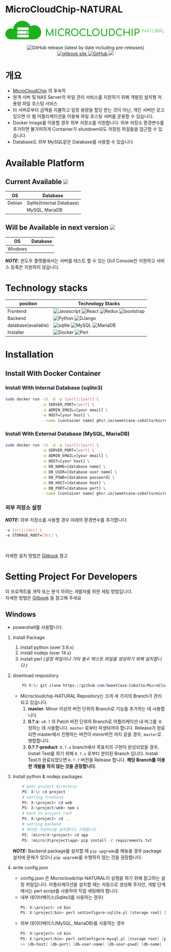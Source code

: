 # MicroCloudChip-NATURAL

![](readme-asset/title.png)
<p align="center">
<img alt="GitHub release (latest by date including pre-releases)" src="https://img.shields.io/github/v/release/SweetCase-Cobalto/MicroCloudChip-NATURAL?include_prereleases&style=for-the-badge"><br>
<a href="https://seokbong60.gitbook.io/microcloudchip-natural/">
<img alt="gitbook site" src="https://img.shields.io/badge/GitBook-7B36ED?style=flat-square&logo=gitbook&logoColor=white">
</a>
<a href="https://hub.docker.com/repository/docker/recomadock/microcloudchip-natural">
<img alt="GitHub" src="https://img.shields.io/github/license/SweetCase-Cobalto/MicroCloudChip-NATURAL?style=flat-square">
<a href="https://codecov.io/gh/SweetCase-Cobalto/microcloudchip-natural">
  <img src="https://codecov.io/gh/SweetCase-Cobalto/microcloudchip-natural/branch/master/graph/badge.svg?token=F1Vw1qOmiu"/>
</a>
</p>



# 개요

* [MicroCloudChip](https://github.com/SweetCase-Cobalto/MicroCloudChip) 의 후속작
* 원격 서버 및  NAS Server의 파일 관리 서비스를 지원하기 위해 개발된 설치형 저용량 파일 호스팅 서비스
* 타 서버로부터 금액을 지불하고 일정 용량을 할당 받는 것이 아닌, 개인 서버만 갖고 있으면 이 웹 어플리케이션을 이용해 파일 호스팅 서버를 운용할 수 있습니다.
* Docker Image를 이용할 경우 외부 저장소를 지원합니다. 외부 저장소 환경변수를 추가하면  불가피하게 Container가 shutdown되도 저장된 파일들을 접근할 수 있습니다.
* Database도 외부 MySQL같은 Database를 사용할 수 있습니다

# Available Platform
## Current Available ![](https://img.shields.io/badge/version-0.0.x-blue?style=flat-square)
|OS|Database|
|---|---|
|Debian|Sqlite(Internal Database)|
||MySQL, MariaDB|
## Will be Available in next version ![](https://img.shields.io/badge/version-0.1.x-brightgreen?style=flat-square)
|OS|Database|
|---|---|
|Windows||

**_NOTE:_** 윈도우 플랫폼에서는 서버를 테스트 할 수 있는 GUI Console만 지원하고 서비스 등록은 지원하지 않습니다.

# Technology stacks
|position|Technology Stacks|
|---|---|
|Frontend|![Javascript](https://img.shields.io/badge/JavaScript(Node)-14.x-323330?style=flat-square&logo=javascript&logoColor=F7DF1E&color=yellow) ![React](https://img.shields.io/badge/React-17.x-20232A?style=flat-square&logo=react&logoColor=61DAFB) ![Redux](https://img.shields.io/badge/Redux-593D88?style=flat-square&logo=redux&logoColor=white) ![bootstrap](https://img.shields.io/badge/Bootstrap-5.x-563D7C?style=flat-square&logo=bootstrap&logoColor=white)|
|Backend|![Python](https://img.shields.io/badge/Python-3.9.x-3776AB?style=flat-square&logo=python&logoColor=white) ![DJango](https://img.shields.io/badge/Django-3.2.x-092E20?style=flat-square&logo=django&logoColor=green) |
|database(available)|![sqlite](https://img.shields.io/badge/SQLite-07405E?style=flat-square&logo=sqlite&logoColor=white) ![MySQL](https://img.shields.io/badge/MySQL-00000F?style=flat-square&logo=mysql&logoColor=white) ![MariaDB](	https://img.shields.io/badge/MariaDB-003545?style=flat-square&logo=mariadb&logoColor=white)|
|Installer|![Docker](https://img.shields.io/badge/Docker-2CA5E0?style=flat-square&logo=docker&logoColor=white) ![Perl](https://img.shields.io/badge/Perl-39457E?style=flat-square&logo=perl&logoColor=white)|


# Installation
## Install With Docker Container
### Install With Internal Database (sqlite3)
```bash
sudo docker run -it -d -p [port]:[port] \
                -e SERVER_PORT=[port] \
                -e ADMIN_EMAIL=[your email] \
                -e HOST=[your host] \
                --name [container name] ghcr.io/sweetcase-cobalto/microcloudchip-natural:0.0.5-internal
```

### Install With External Database (MySQL, MariaDB)
```bash
sudo docker run -it -d -p [port]:[port] \
                -e SERVER_PORT=[port] \
                -e ADMIN_EMAIL=[your email] \
                -e HOST=[your host] \
                -e DB_NAME=[database name] \
                -e DB_USER=[database user name] \
                -e DB_PSWD=[database password] \
                -e DB_HOST=[database host] \
                -e DB_PORT=[database port] \
                --name [container name] ghcr.io/sweetcase-cobalto/microcloudchip-natural:0.0.5-mysql
```
### 외부 저장소 설정
**_NOTE:_** 외부 저장소를 사용할 경우 아래의 환경변수를 추가합니다.
```bash
-v [src]:[dst] \
-e STORAGE_ROOT=[dst] \
```

<br>

자세한 설치 방법은 [Gitbook](https://seokbong60.gitbook.io/microcloudchip-natural/v/v0.0.x/wiki-for-users-and-guests/how-to-install/by-docker-container) 참고
# Setting Project For Developers
이 프로젝트를 개작 또는 분석 하려는 개발자를 위한 세팅 방법입니다. <br>
자세한 방법은 [Gitbook](https://seokbong60.gitbook.io/microcloudchip-natural/v/v0.0.x/wiki-for-developers/project-setting) 을 참고해 주세요
## Windows
* powershell를 사용합니다.
1. Install Package
    1. install python (over 3.9.x)
    2. install nodejs (over 14.x)
    3. install perl *(설정 파일이나 기타 필수 텍스트 파일을 생성하기 위해 설치합니다.)*
2. download respository
    ```powershell
        PS X:\> git clone https://github.com/SweetCase-Cobalto/MicroCloudChip-NATURAL.git
    ```
    * Microcloudchip-NATURAL Repository는 크게 세 가지의 Branch가 관리되고 있습니다.
        1. **master**: Minor 이상의 버전 단위의 Branch로 기능을 추가하는 데 사용합니다.
        2. **0.?.x**: ```v0.?``` 의 Patch 버전 단위의 Branch로 어플리케이션 내 버그를 수정하는 데 사용합니다. ```master``` 로부터 파생돠어야 합니다. Release가 완료되면 master에서 진행하는 버전이 minor버전 까지 같을 경우,  ```master```로 병합합니다.
        3. **0.?.?-product**: ```0.?.x``` branch에서 목표치의 구현이 완성되었을 경우, Install Test를 하기 위해 ```0.?.x``` 로부터 분리된 Branch 입니다. Install Test가 완료되었으면 ```0.?.?``` 버전을 Release 합니다. **해당 Branch를 이용한 개발을 하지 않는 것을 권장합니다.**

3. Install python & nodejs packages
    ```powershell
        # goto project directory
        PS: X:\> cd project
        # setting frontend
        PS: X:\project> cd web
        PS: X:\project/web> npm i
        # back to project root
        PS: X:\project> cd ..
        # setting backend
        # 파이썬 가상머신을 설치했다고 가정합니다
        PS: (micro)X:\project> cd app
        PS: (micro)X\project\app> pip install -r requirements.txt
    ```
    **_NOTE:_** Backend package를 설치할 때 ```pip upgrade```를 해놓을 경우 package 설치에 문제가 있으니 ```pip upgrade```를 수행하지 않는 것을 권장합니다.

4. write config.json
    * config.json 은 Microcloudchip-NATURAL이 실행을 하기 위해 참고하는 설정 파일입니다. 어플리케이션을 설치할 때는 자동으로 생성해 주지만, 개발 단계에서는 perl script를 사용하여 직접 세팅해야 합니다.
    * 내부 데이터베이스(Sqlite3를 사용하는 경우)
        ```powershell
        PS: X:\project> cd bin
        PS: X:\project/bin> perl setConfigure-sqlite.pl [storage root] [port] [host] [email]
        ```
    * 외부 데이터베이스(MySQL, MariaDB)를 사용하는 경우
        ```powershell
        PS: X:\project> cd bin
        PS: X:\project/bin> perl setConfigure-mysql.pl [storage root] [port] [host] [email] `
        >> [db-host] [db-port] [db-user-name] [db-user-pswd] [db-name]
        ```

